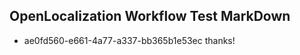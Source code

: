 ## OpenLocalization Workflow Test MarkDown
* ae0fd560-e661-4a77-a337-bb365b1e53ec thanks!

<!--HONumber=Aug16_HO3-->


